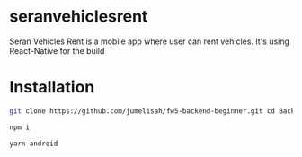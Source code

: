 # seranvehiclesrent
Seran Vehicles Rent is a mobile app where user can rent vehicles. It's using React-Native for the build

# Installation

```sh
git clone https://github.com/jumelisah/fw5-backend-beginner.git cd Backend-Beginner
```
```sh
npm i
```
```sh
yarn android
```
